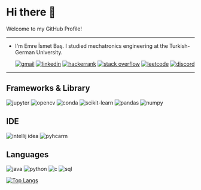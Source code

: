 # Hi there 👋
Welcome to my GitHub Profile!
___
- I'm Emre İsmet Baş. I studied mechatronics engineering at the Turkish-German University.

  [![gmail](https://img.shields.io/badge/Gmail-D14836?style=for-the-badge&logo=gmail&logoColor=white)](mailto:emrebas0098@gmail.com)
  [![linkedin](https://img.shields.io/badge/LinkedIn-0077B5?style=for-the-badge&logo=linkedin&logoColor=white)](https://www.linkedin.com/in/emreismetbas/) 
  [![hackerrank](https://img.shields.io/badge/-Hackerrank-2EC866?style=for-the-badge&logo=HackerRank&logoColor=white)](https://www.hackerrank.com/emrebas0098)
  [![stack overflow](https://img.shields.io/badge/Stack_Overflow-FE7A16?style=for-the-badge&logo=stack-overflow&logoColor=white)](https://stackoverflow.com/users/15808376/emre-bas)
  [![leetcode](https://img.shields.io/badge/-LeetCode-FFA116?style=for-the-badge&logo=LeetCode&logoColor=black)](https://leetcode.com/emrebas48/)
  [![discord](https://img.shields.io/badge/Discord-5865F2?style=for-the-badge&logo=discord&logoColor=white)](https://discord.com/channels/@me)
  
___
## Frameworks & Library
  ![jupyter](https://img.shields.io/badge/Jupyter-F37626.svg?&style=for-the-badge&logo=Jupyter&logoColor=white)
  ![opencv](https://img.shields.io/badge/OpenCV-27338e?style=for-the-badge&logo=OpenCV&logoColor=white)
  ![conda](https://img.shields.io/badge/conda-342B029.svg?&style=for-the-badge&logo=anaconda&logoColor=white)
  ![scikit-learn](https://img.shields.io/badge/scikit_learn-F7931E?style=for-the-badge&logo=scikit-learn&logoColor=white)
  ![pandas](https://img.shields.io/badge/Pandas-2C2D72?style=for-the-badge&logo=pandas&logoColor=white)
  ![numpy](https://img.shields.io/badge/Numpy-777BB4?style=for-the-badge&logo=numpy&logoColor=white)
  
## IDE 
  ![intellij idea](https://img.shields.io/badge/IntelliJ_IDEA-000000.svg?style=for-the-badge&logo=intellij-idea&logoColor=white)
  ![pyhcarm](https://img.shields.io/badge/PyCharm-000000.svg?&style=for-the-badge&logo=PyCharm&logoColor=red)
  
  
## Languages 
  ![java](https://img.shields.io/badge/java-ED8B00?style=for-the-badge&logo=java&logoColor=white)
  ![python](https://img.shields.io/badge/Python-FFD43B?style=for-the-badge&logo=python&logoColor=blue)
  ![c](https://img.shields.io/badge/C-00599C?style=for-the-badge&logo=c&logoColor=white)
  ![sql](https://img.shields.io/badge/SQL-F80000?style=for-the-badge&logo=sql&logoColor=black)
  
  [![Top Langs](https://github-readme-stats.vercel.app/api/top-langs/?username=emrebas48)](https://github.com/anuraghazra/github-readme-stats) 
   
